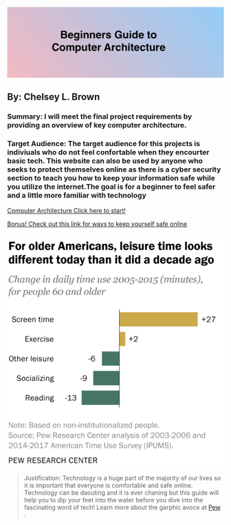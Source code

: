 

<img src="title.png" alt="picture">



## By: Chelsey L. Brown 
### Summary: I will meet the final project requirements by providing an overview of key computer architecture.  
### Target Audience: The target audience for this projects is indiviuals who do not feel confortable when they encourter basic tech. This website can also be used by anyone who seeks to protect themselves online as there is a cyber security section to teach you how to keep your information safe while you utilize the internet.The goal is for a beginner to feel safer and a little more familiar with technology 

[Computer Architecture Click here to start!](https://www.lsac.org/lsat/lsat-dates-deadlines-score-release-dates/registering-lsat)
   
[Bonus! Check out this link for ways to keep yourself safe online](https://www.lsac.org/lsat/lsat-dates-deadlines-score-release-dates/registering-lsat)


<img src="graph.png" alt="picture">
     
>Justification: Technology is a huge part of the majority of our lives so it is important that everyone is comfortable and safe online. Technology can be daouting and it is ever chaning but this guide will help you to dip your feet into the water before you dive into the fascinating word of tech! Learn more about the garphic avoce at [Pew](https://www.pewresearch.org/fact-tank/2019/06/18/americans-60-and-older-are-spending-more-time-in-front-of-their-screens-than-a-decade-ago/) .
   
